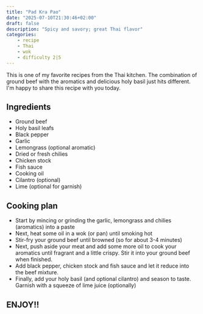 ```yaml
---
title: "Pad Kra Pao"
date: "2025-07-10T21:30:46+02:00"
draft: false
description: "Spicy and savory; great Thai flavor"
categories: 
    - recipe
    - Thai
    - wok
    - difficulty 2|5
---
```


This is one of my favorite recipes from the Thai kitchen. The combination of ground beef with the aromatics and delicious holy basil just hits different. I'm happy to share this recipe with you today. 

## Ingredients
- Ground beef
- Holy basil leafs
- Black pepper
- Garlic
- Lemongrass (optional aromatic)
- Dried or fresh chilies
- Chicken stock
- Fish sauce
- Cooking oil 
- Cilantro (optional)
- Lime (optional for garnish)

## Cooking plan
- Start by mincing or grinding the garlic, lemongrass and chilies (aromatics) into a paste
- Next, heat some oil in a wok (or pan) until smoking hot
- Stir-fry your ground beef until browned (so for about 3-4 minutes)
- Next, push aside your meat and add some more oil to cook your aromatics until fragrant and a little crispy. Stir it into your ground beef when finished. 
- Add black pepper, chicken stock and fish sauce and let it reduce into the beef mixture. 
- Finally, add your holy basil (and optional cilantro) and season to taste. Garnish with a squeeze of lime juice (optionally)

## ENJOY!!